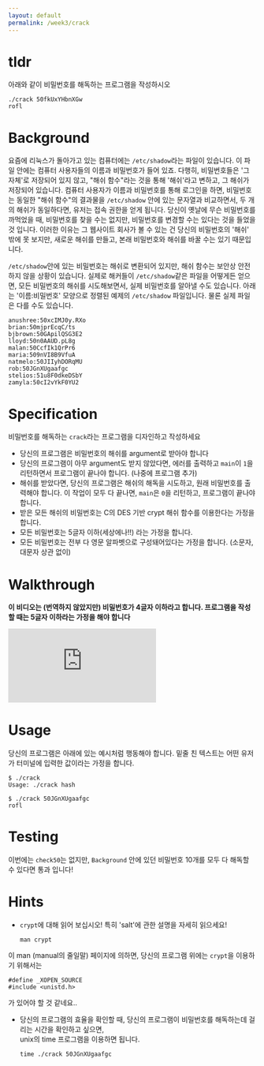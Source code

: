 ```yaml
---
layout: default
permalink: /week3/crack
---
```


# tldr
아래와 같이 비밀번호를 해독하는 프로그램을 작성하시오

	./crack 50fkUxYHbnXGw
	rofl

# Background

요즘에 리눅스가 돌아가고 있는 컴퓨터에는 `/etc/shadow`라는 파일이 있습니다. 이 파일 안에는 컴퓨터 사용자들의 이름과 비밀번호가 들어 있죠. 다행히, 비밀번호들은 '그 자체'로 저장되어 있지 않고, "해쉬 함수"라는 것을 통해 '해쉬'라고 변하고, 그 해쉬가 저장되어 있습니다. 컴퓨터 사용자가 이름과 비밀번호를 통해 로그인을 하면, 비밀번호는 동일한 "해쉬 함수"의 결과물을 `/etc/shadow` 안에 있는 문자열과 비교하면서, 두 개의 해쉬가 동일하다면, 유저는 접속 권한을 얻게 됩니다. 당신이 옛날에 무슨 비밀번호를 까먹었을 때, 비밀번호를 찾을 수는 없지만, 비밀번호를 변경할 수는 있다는 것을 들었을 것 입니다. 이러한 이유는 그 웹사이트 회사가 볼 수 있는 건 당신의 비밀번호의 '해쉬' 밖에 못 보지만, 새로운 해쉬를 만들고, 본래 비밀번호와 해쉬를 바꿀 수는 있기 때문입니다.

`/etc/shadow`안에 있는 비밀번호는 해쉬로 변환되어 있지만, 해쉬 함수는 보안상 안전하지 않을 상황이 있습니다. 실제로 해커들이 `/etc/shadow`같은 파일을 어떻게든 얻으면, 모든 비밀번호의 해쉬를 시도해보면서, 실제 비밀번호를 알아낼 수도 있습니다. 아래는 '이름:비밀번호' 모양으로 정렬된 예제의 `/etc/shadow` 파일입니다. 물론 실제 파일은 다를 수도 있습니다.

	anushree:50xcIMJ0y.RXo
	brian:50mjprEcqC/ts
	bjbrown:50GApilQSG3E2
	lloyd:50n0AAUD.pL8g
	malan:50CcfIk1QrPr6
	maria:509nVI8B9VfuA
	natmelo:50JIIyhDORqMU
	rob:50JGnXUgaafgc
	stelios:51u8F0dkeDSbY
	zamyla:50cI2vYkF0YU2
	
# Specification
비밀번호를 해독하는 `crack`라는 프로그램을 디자인하고 작성하세요


+ 당신의 프로그램은 비밀번호의 해쉬를 argument로 받아야 합니다
+ 당신의 프로그램이 아무 argument도 받지 않았다면, 에러를 출력하고 `main`이 `1`을 리턴하면서 프로그램이 끝나야 합니다. (나중에 프로그램 추가)
+ 해쉬를 받았다면, 당신의 프로그램은 해쉬의 해독을 시도하고, 원래 비밀번호를 출력해야 합니다. 이 작업이 모두 다 끝나면, `main`은 `0`을 리턴하고, 프로그램이 끝나야 합니다.
+ 받은 모든 해쉬의 비밀번호는 C의 DES 기반 crypt 해쉬 함수를 이용한다는 가정을 합니다.
+ 모든 비밀번호는 5글자 이하(세상에나!!) 라는 가정을 합니다.
+ 모든 비밀번호는 전부 다 영문 알파벳으로 구성돼어있다는 가정을 합니다. (소문자, 대문자 상관 없이)

# Walkthrough
**이 비디오는 (번역하지 않았지만) 비밀번호가 4글자 이하라고 합니다. 프로그램을 작성할 때는 5글자 이하라는 가정을 해야 합니다**

<div class="iframe-container">
<iframe allowfullscreen="" frameborder="0" src="https://www.youtube.com/embed/w78QYcmpA8o?rel=0"></iframe>
</div>

# Usage

당신의 프로그램은 아래에 있는 예시처럼 행동해야 합니다. 밑줄 친 텍스트는 어떤 유저가 터미널에 입력한 값이라는 가정을 합니다.

<pre class="pygments highlight"><code>$ <span class="underline">./crack</span>
Usage: ./crack hash</code></pre>

<pre class="pygments highlight"><code>$ <span class="underline">./crack 50JGnXUgaafgc</span>
rofl</code></pre>
	
# Testing
이번에는 `check50`는 없지만, `Background` 안에 있던 비밀번호 10개를 모두 다 해독할 수 있다면 통과 입니다!

# Hints


+ `crypt`에 대해 읽어 보십시오! 특히 'salt'에 관한 설명을 자세히 읽으세요!

      man crypt
	
	
이 man (manual의 줄일말) 페이지에 의하면, 당신의 프로그램 위에는 `crypt`을 이용하기 위해서는

	#define _XOPEN_SOURCE
	#include <unistd.h>
	
가 있어야 할 것 같네요..


+ 당신의 프로그램의 효율을 확인할 때, 당신의 프로그램이 비밀번호를 해독하는데 걸리는 시간을 확인하고 싶으면,  
unix의 time 프로그램을 이용하면 됩니다.

      time ./crack 50JGnXUgaafgc